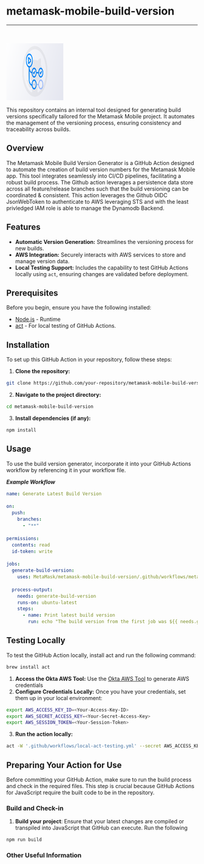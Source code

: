 # metamask-mobile-build-version

---
<br><br>
<img src="/.github/images/actions.png" alt="Github Actions Icon" width="150" height="150"><br>

This repository contains an internal tool designed for generating build versions specifically tailored for the Metamask Mobile project. It automates the management of the versioning process, ensuring consistency and traceability across builds.

## Overview

The Metamask Mobile Build Version Generator is a GitHub Action designed to automate the creation of build version numbers for the Metamask Mobile app. This tool integrates seamlessly into CI/CD pipelines, facilitating a robust build process.
The Github action leverages a persistence data store across all feature/release branches such that the build versioning can be coordinated & consistent. This action leverages the Github OIDC JsonWebToken to authenticate to AWS leveraging STS and with the least privledged IAM role is able to manage the Dynamodb Backend.

## Features

- **Automatic Version Generation:** Streamlines the versioning process for new builds.
- **AWS Integration:** Securely interacts with AWS services to store and manage version data.
- **Local Testing Support:** Includes the capability to test GitHub Actions locally using `act`, ensuring changes are validated before deployment.

## Prerequisites

Before you begin, ensure you have the following installed:
- [Node.js](https://nodejs.org/) - Runtime
- [act](https://github.com/nektos/act) - For local testing of GitHub Actions.

## Installation

To set up this GitHub Action in your repository, follow these steps:

1. **Clone the repository:**
```bash
git clone https://github.com/your-repository/metamask-mobile-build-version.git
```

2. **Navigate to the project directory:**

```bash
cd metamask-mobile-build-version
```

3. **Install dependencies (if any):**

```bash
npm install
```

## Usage

To use the build version generator, incorporate it into your GitHub Actions workflow by referencing it in your workflow file.

***Example Workflow***

```yaml
name: Generate Latest Build Version

on:
  push:
    branches:
      - "**"

permissions:
  contents: read
  id-token: write

jobs:
  generate-build-version:
    uses: MetaMask/metamask-mobile-build-version/.github/workflows/metamask-mobile-build-version.yml@v1.0.0

  process-output:
    needs: generate-build-version
    runs-on: ubuntu-latest
    steps:
      - name: Print latest build version
        run: echo "The build version from the first job was ${{ needs.generate-build-version.outputs.build-version }}"
```

## Testing Locally
To test the GitHub Action locally, install act and run the following command:

```bash
brew install act
```

1. **Access the Okta AWS Tool:** Use the [Okta AWS Tool](https://d-906760031f.awsapps.com/start/#/?tab=accounts) to generate AWS credentials 
2. **Configure Credentials Locally:** Once you have your credentials, set them up in your local environment:
```bash
export AWS_ACCESS_KEY_ID=<Your-Access-Key-ID>
export AWS_SECRET_ACCESS_KEY=<Your-Secret-Access-Key>
export AWS_SESSION_TOKEN=<Your-Session-Token> 
```

3. **Run the action locally:**

```bash
act -W '.github/workflows/local-act-testing.yml' --secret AWS_ACCESS_KEY_ID=$(echo $AWS_ACCESS_KEY_ID) --secret AWS_SECRET_ACCESS_KEY=$(echo $AWS_SECRET_ACCESS_KEY) --secret AWS_REGION=us-east-2 --secret AWS_SESSION_TOKEN=$(echo $AWS_SESSION_TOKEN)
```

## Preparing Your Action for Use

Before committing your GitHub Action, make sure to run the build process and check in the required files. This step is crucial because GitHub Actions for JavaScript require the built code to be in the repository.

### Build and Check-in

1. **Build your project**:
Ensure that your latest changes are compiled or transpiled into JavaScript that GitHub can execute. Run the following

```bash
npm run build
```

### Other Useful Information




